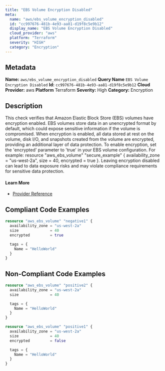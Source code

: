 ```yaml
---
title: "EBS Volume Encryption Disabled"
meta:
  name: "aws/ebs_volume_encryption_disabled"
  id: "cc997676-481b-4e93-aa81-d19f8c5e9b12"
  display_name: "EBS Volume Encryption Disabled"
  cloud_provider: "aws"
  platform: "Terraform"
  severity: "HIGH"
  category: "Encryption"
---
```

## Metadata
**Name:** `aws/ebs_volume_encryption_disabled`
**Query Name** `EBS Volume Encryption Disabled`
**Id:** `cc997676-481b-4e93-aa81-d19f8c5e9b12`
**Cloud Provider:** aws
**Platform** Terraform
**Severity:** High
**Category:** Encryption
## Description
This check verifies that Amazon Elastic Block Store (EBS) volumes have encryption enabled. EBS volumes store data in an unencrypted format by default, which could expose sensitive information if the volume is compromised. When encryption is enabled, all data stored at rest on the volume, disk I/O, and snapshots created from the volume are encrypted, providing an additional layer of data protection. To enable encryption, set the 'encrypted' parameter to 'true' in your EBS volume configuration. For example: resource "aws_ebs_volume" "secure_example" { availability_zone = "us-west-2a", size = 40, encrypted = true }. Leaving encryption disabled can lead to data exposure risks and may violate compliance requirements for sensitive data protection.

#### Learn More

 - [Provider Reference](https://registry.terraform.io/providers/hashicorp/aws/latest/docs/resources/ebs_volume#encrypted)


## Compliant Code Examples
```terraform
resource "aws_ebs_volume" "negative1" {
  availability_zone = "us-west-2a"
  size              = 40
  encrypted         = true

  tags = {
    Name = "HelloWorld"
  }
}

```
## Non-Compliant Code Examples
```terraform
resource "aws_ebs_volume" "positive2" {
  availability_zone = "us-west-2a"
  size              = 40

  tags = {
    Name = "HelloWorld"
  }
}

```

```terraform
resource "aws_ebs_volume" "positive1" {
  availability_zone = "us-west-2a"
  size              = 40
  encrypted         = false

  tags = {
    Name = "HelloWorld"
  }
}

```